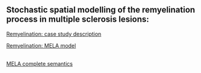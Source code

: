 
## Stochastic spatial modelling of the remyelination process in multiple sclerosis lesions: <br />

[Remyelination: case study description](https://ludovicalv.github.io/Book/Chapter.pdf) <br />

[Remyelination: MELA model](https://ludovicalv.github.io/ModelMS/) <br /> <br />

[MELA complete semantics](https://ludovicalv.github.io/MELA/Semantics.pdf) <br />

